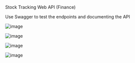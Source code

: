 Stock Tracking Web API (Finance)

Use Swagger to test the endpoints and documenting the API

![image](https://github.com/kahano/Finance_StockTracking/assets/48335933/54849acd-7a88-46c6-ba30-b68b9d9b29c2) 

![image](https://github.com/kahano/Finance_StockTracking/assets/48335933/159eea0f-9dfa-4ef0-bad7-4329fee5e142) 

![image](https://github.com/kahano/Finance_StockTracking/assets/48335933/866f5290-823f-40a8-8ae4-9504105d4415) 

![image](https://github.com/kahano/Finance_StockTracking/assets/48335933/de0a5b82-5231-4478-a082-6a64bd2f18fe)



